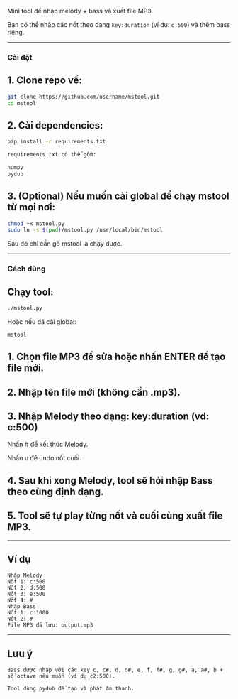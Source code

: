 
Mini tool để nhập melody + bass và xuất file MP3.  

Bạn có thể nhập các nốt theo dạng `key:duration` (ví dụ: `c:500`) và thêm bass riêng.  

---

### Cài đặt

## 1. Clone repo về:  

```bash
git clone https://github.com/username/mstool.git
cd mstool
```
## 2. Cài dependencies:


```bash
pip install -r requirements.txt

requirements.txt có thể gồm:

numpy
pydub
```
## 3. (Optional) Nếu muốn cài global để chạy mstool từ mọi nơi:


```bash
chmod +x mstool.py
sudo ln -s $(pwd)/mstool.py /usr/local/bin/mstool
```
Sau đó chỉ cần gõ mstool là chạy được.


---

### Cách dùng

## Chạy tool:
```bash
./mstool.py
```
Hoặc nếu đã cài global:
```bash
mstool
```
## 1. Chọn file MP3 để sửa hoặc nhấn ENTER để tạo file mới.


## 2. Nhập tên file mới (không cần .mp3).


## 3. Nhập Melody theo dạng: key:duration (vd: c:500)

Nhấn # để kết thúc Melody.

Nhấn u để undo nốt cuối.



## 4. Sau khi xong Melody, tool sẽ hỏi nhập Bass theo cùng định dạng.


## 5. Tool sẽ tự play từng nốt và cuối cùng xuất file MP3.




---

## Ví dụ
```
Nhập Melody
Nốt 1: c:500
Nốt 2: d:500
Nốt 3: e:500
Nốt 4: #
Nhập Bass
Nốt 1: c:1000
Nốt 2: #
File MP3 đã lưu: output.mp3
```

---

## Lưu ý
```
Bass được nhập với các key c, c#, d, d#, e, f, f#, g, g#, a, a#, b + số octave nếu muốn (ví dụ c2:500).

Tool dùng pydub để tạo và phát âm thanh.
```
